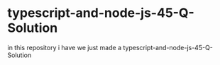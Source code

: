 # typescript-and-node-js-45-Q-Solution
in this repository i have we just made a typescript-and-node-js-45-Q-Solution

